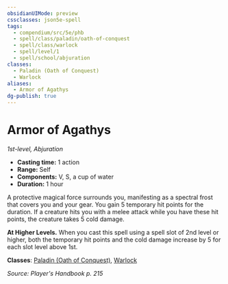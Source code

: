 ```yaml
---
obsidianUIMode: preview
cssclasses: json5e-spell
tags:
  - compendium/src/5e/phb
  - spell/class/paladin/oath-of-conquest
  - spell/class/warlock
  - spell/level/1
  - spell/school/abjuration
classes:
  - Paladin (Oath of Conquest)
  - Warlock
aliases:
  - Armor of Agathys
dg-publish: true
---
```

# Armor of Agathys
*1st-level, Abjuration*  

- **Casting time:** 1 action
- **Range:** Self
- **Components:** V, S, a cup of water
- **Duration:** 1 hour

A protective magical force surrounds you, manifesting as a spectral frost that covers you and your gear. You gain 5 temporary hit points for the duration. If a creature hits you with a melee attack while you have these hit points, the creature takes 5 cold damage.

**At Higher Levels.** When you cast this spell using a spell slot of 2nd level or higher, both the temporary hit points and the cold damage increase by 5 for each slot level above 1st.

**Classes**: [Paladin (Oath of Conquest)](/Admin/CLI/classes/paladin-oath-of-conquest-xge.md), [Warlock](/Admin/CLI/classes/warlock.md)

*Source: Player's Handbook p. 215*